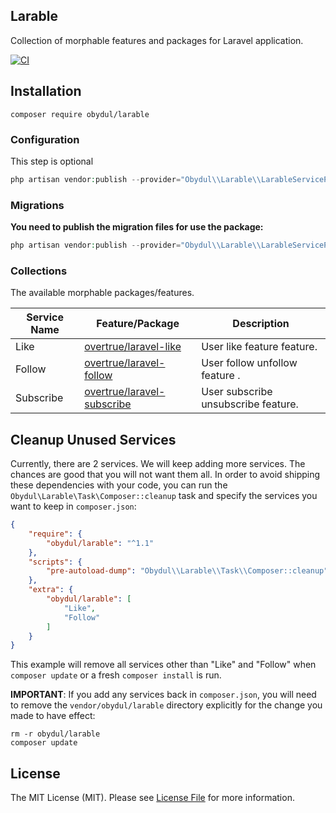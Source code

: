 Larable
---

Collection of morphable features and packages for Laravel application.

[![CI](https://github.com/mdobydullah/larable/actions/workflows/ci.yml/badge.svg)](https://github.com/mdobydullah/larable/actions/workflows/ci.yml)

## Installation

```shell
composer require obydul/larable
```

### Configuration

This step is optional

```php
php artisan vendor:publish --provider="Obydul\\Larable\\LarableServiceProvider" --tag=config
```

### Migrations

**You need to publish the migration files for use the package:**

```php
php artisan vendor:publish --provider="Obydul\\Larable\\LarableServiceProvider" --tag=migrations
```

### Collections

The available morphable packages/features.

| Service Name | Feature/Package                                                             | Description                         |
|--------------|-----------------------------------------------------------------------------|-------------------------------------|
| Like         | [overtrue/laravel-like](https://github.com/overtrue/laravel-like)           | User like feature feature.          |
| Follow       | [overtrue/laravel-follow](https://github.com/overtrue/laravel-follow)       | User follow unfollow feature .      |
| Subscribe    | [overtrue/laravel-subscribe](https://github.com/overtrue/laravel-subscribe) | User subscribe unsubscribe feature. |

## Cleanup Unused Services

Currently, there are 2 services. We will keep adding more services. The chances are good that you will not want them all. In order to avoid shipping these dependencies with your code, you can run the ```Obydul\Larable\Task\Composer::cleanup``` task and specify the services you want to keep in ```composer.json```:

```json
{
    "require": {
        "obydul/larable": "^1.1"
    },
    "scripts": {
        "pre-autoload-dump": "Obydul\\Larable\\Task\\Composer::cleanup"
    },
    "extra": {
        "obydul/larable": [
            "Like",
            "Follow"
        ]
    }
}
```

This example will remove all services other than "Like" and "Follow" when ```composer update``` or a fresh ```composer install``` is run.

**IMPORTANT**: If you add any services back in ```composer.json```, you will need to remove the ```vendor/obydul/larable``` directory explicitly for the change you made to have effect:

```
rm -r obydul/larable
composer update
```

## License

The MIT License (MIT). Please see [License File](https://github.com/mdobydullah/larable/blob/master/LICENSE) for more information.